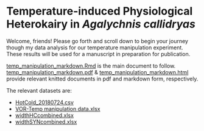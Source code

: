 # Temperature-induced Physiological Heterokairy in *Agalychnis callidryas*

Welcome, friends! Please go forth and scroll down to begin your journey though my data analysis for our temperature manipulation experiment. These results will be used for a manuscript in preparation for publication. 

[temp_manipulation_markdown.Rmd](https://github.com/jamjulie/temp_manipulation/blob/master/temp_manipulation_markdown.Rmd) is the main document to follow.
[temp_manipulation_markdown.pdf](https://github.com/jamjulie/temp_manipulation/blob/master/temp_manipulation_markdown.pdf) & [temp_manipulation_markdown.html](https://github.com/jamjulie/temp_manipulation/blob/master/temp_manipulation_markdown.html) provide relevant knitted documents in pdf and markdown form, respectively. 

The relevant datasets are: 
* [HotCold_20180724.csv]()
* [VOR-Temp manipulation data.xlsx]()
* [widthHCcombined.xlsx]()
* [widthSYNcombined.xlsx]()